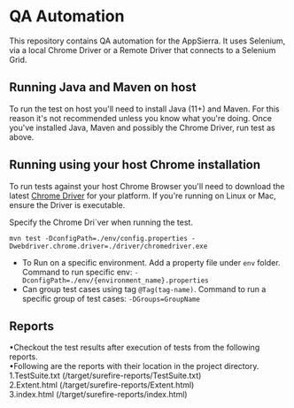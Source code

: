 # QA Automation

This repository contains QA automation for the AppSierra. It uses Selenium, via a local Chrome Driver or 
a Remote Driver that connects to a Selenium Grid.

## Running Java and Maven on host

To run the test on host you'll need to install Java (11+) and Maven. For this reason it's not recommended
unless you know what you're doing. Once you've installed Java, Maven and possibly the Chrome Driver, run test as above.

## Running using your host Chrome installation

To run tests against your host Chrome Browser you'll need to download the latest 
[Chrome Driver](https://chromedriver.chromium.org/downloads) for your platform. If you're running on Linux or 
Mac, ensure the Driver is executable.  

Specify the Chrome Dri`ver when running the test.

```shell script
mvn test -DconfigPath=./env/config.properties -Dwebdriver.chrome.driver=./driver/chromedriver.exe 
```
- To Run on a specific environment. Add a property file under `env` folder. Command to run specific env: `-DconfigPath=./env/{environment_name}.properties`
- Can group test cases using tag `@Tag(tag-name)`. Command to run a specific group of test cases: `-DGroups=GroupName`

## Reports

•Checkout the test results after execution of tests from the following reports.<br />
•Following are the reports with their location in the project directory.<br />
		1.TestSuite.txt  (/target/surefire-reports/TestSuite.txt)<br />
		2.Extent.html	 (/target/surefire-reports/Extent.html)<br />
		3.index.html	 (/target/surefire-reports/index.html)<br />